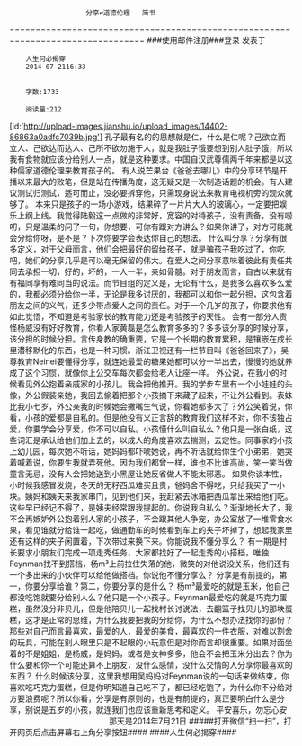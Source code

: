                        分享≠道德伦理 - 简书
================================================================================
###使用邮件注册###登录        发表于


        
        人生何必揭穿
        2014-07-2116:33


        字数:1733

        阅读量:212

[id:'http://upload-images.jianshu.io/upload_images/14402-86863a0adfc7039b.jpg']
        孔子最有名的的思想就是仁，什么是仁呢？己欲立而立人、己欲达而达人、己所不欲勿施于人，就是我肚子饿要想到别人肚子饿，所以我有食物就应该分给别人一点，就是这种要求。中国自汉武尊儒两千年来都是以这种儒家道德伦理来教育孩子的。
        有人说芒果台《爸爸去哪儿》中的分享环节是开播以来最大的败笔，但是站在传播角度，这无疑又是一次制造话题的机会。有人建议测试归测试，适可而止，没必要拆穿他，只需现身说法来教育电视机旁的观众就够了。
        本来只是孩子的一场小游戏，结果碎了一片片大人的玻璃心，一定要把娱乐上纲上线。我觉得陆毅这一点做的非常好，宽容的对待孩子，没有责备，没有唠叨，只是温柔的问了一句，你想要，可你有跟对方讲么？如果你讲了，对方可能就会分给你呀，是不是？下次你要学会表达你自己的想法。
        什么叫分享？分享有很多定义，对于父母而言，他们会把最好的留给孩子，就是骗孩子我吃过了，你吃吧，她们的分享几乎是可以毫无保留的伟大。在爱人之间分享意味着彼此有责任共同去承担一切，好的，坏的，一人一半，亲如骨髓。对于朋友而言，自古以来就有有福同享有难同当的说法。而节目组的定义是，无论有什么，是我多么喜欢多么爱的，我都必须分给你一半，无论是我多讨厌的，我都可以和你一起分担，这包含着朋友之间的义气，还多少带点爱人之间的责任。对于一个几岁的孩子，你要求他有如此觉悟，不知道是考验家长的教育能力还是考验孩子的天性。
        会有一部分人责怪杨威没有好好教育，你看人家黄磊是怎么教育多多的？多多该分享的时候分享，该分担的时候分担。言传身教的确重要，它是一个长期的教育累积，是镶嵌在成长里潜移默化的东西，也是一种习惯。浙江卫视还有一栏节目叫《爸爸回来了》，吴尊教育Neinei要懂得分享，就连她最爱的糖果她都可以分一半出去，慢慢的她就养成了这个习惯，就像你上公交车每次都会给老人让座一样。
        外公说，在我小的时候看见外公抱着亲戚家的小孩儿，我会把他推开。我的学步车里有一个小娃娃的头像，外公假装亲她，我回去偷着把那个小孩摘下来藏了起来，不让外公看到。表妹比我小七岁，外公亲我的时候她会撇嘴生气说，你看她都多大了？外公笑着说，你看，小孩的爱都是自私的。但是他没有义正言辞的教育我们这样不对，你不该独占爱，你要学会分享爱，你不可以自私。小孩懂什么叫自私么？他只是一张白纸，这些词汇是承认给他们加上去的，以成人的角度喜欢去揣测，去定性。同事家的小孩上幼儿园，每次她不听话，她妈妈都吓唬她说，再不听话就给你生个小弟弟，她哭着喊着说，你要生我就弄死他。因为我们都曾一样，谁也不比谁高尚，笑一笑当做童言无忌，没有人会把她送到小黑屋让她反省做人不能太邪恶。
        如果你谈本性，小时候我感冒发烧，冬天的无籽西瓜难买且贵，爸妈舍不得吃，只给我买了一小块。姨妈和姨夫来我家串门，见到他们来，我赶紧去冰箱把西瓜拿出来给他们吃。这些早已经记不得了，是姨夫经常跟我提起的。你说我自私么？渐渐地长大了，我不会再嫉妒外公抱着别人家的小孩子，不会跟其他人争宠，办公室放了一堆零食水果，看见谁就分给谁一起吃，做通勤车的时候看到车上的夹子坏掉了，想起我家里还有这样的夹子闲置着，下次带过来换下来。你能说我不懂分享么？
        有一期是村长要求小朋友们完成一项走秀任务，大家都找好了一起走秀的小搭档，唯独Feynman找不到搭档，杨m³上前拉住失落的他，微笑的对他说没关系，他们还有一个多出来的小伙伴可以给他做搭档。你说他不懂分享么？
        分享是有前提的，第一，你要分享给谁？第二，你要分享的是什么？
        杨m³最爱吃的就是玉米，他自己都没吃饱就要分给别人么？他只是一个小孩子。Feynman最爱吃的就是巧克力蛋糕，虽然没分非贝儿，但是他陪贝儿一起找村长讨说法，去翻篮子找贝儿的那块蛋糕，这才是正常的思维，为什么我要把我的分给你，为什么不想办法找你的那份？那些对自己而言最喜欢，最爱的人，最爱的美食，最喜欢的一件衣服，对难以割舍的玩具，可能在别人眼里只是不起眼的小玩意但是对你而言却很重要。如果对面坐着的不是姐姐，是杨威，是妈妈，或者是女神多多，他会不会把玉米分出去？你为什么要和你一个可能还算不上朋友，没什么感情，没什么交情的人分享你最喜欢的东西？
        什么时候该分享，这里我想用吴妈妈对Feynman说的一句话来做结束，你喜欢吃巧克力蛋糕，但是你明知道自己吃不了，都已经吃饱了，为什么你不分给对方要浪费呢？所以你看，分享是有原则的，也是有前提的，真正要明白什么是分享，别说是五岁的小孩，就连我们也应该重新思考和定义。
        平安喜乐，勿忘心安
                                                     那天是2014年7月21日
#####打开微信“扫一扫”，打开网页后点击屏幕右上角分享按钮####
        ####人生何必揭穿####
      